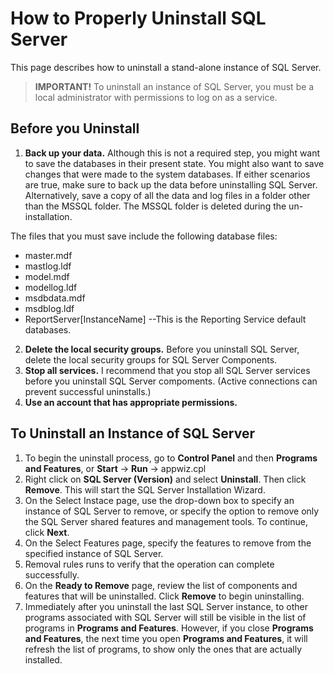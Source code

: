 # How to Properly Uninstall SQL Server
This page describes how to uninstall a stand-alone instance of SQL Server.
> **IMPORTANT!** To uninstall an instance of SQL Server, you must be a local administrator with permissions to log on as a service.

## Before you Uninstall
1. **Back up your data.** Although this is not a required step, you might want to save the databases in their present state. You might also want to save changes that were made to the system databases. If either scenarios are true, make sure to back up the data before uninstalling SQL Server. Alternatively, save a copy of all the data and log files in a folder other than the MSSQL folder. The MSSQL folder is deleted during the un-installation.

The files that you must save include the following database files:
* master.mdf
* mastlog.ldf
* model.mdf
* modellog.ldf
* msdbdata.mdf
* msdblog.ldf
* ReportServer[InstanceName] --This is the Reporting Service default databases.

2. **Delete the local security groups.** Before you uninstall SQL Server, delete the local security groups for SQL Server Components.
3. **Stop all services.** I recommend that you stop all SQL Server services before you uninstall SQL Server compoments. (Active connections can prevent successful uninstalls.)
4. **Use an account that has appropriate permissions.**

## To Uninstall an Instance of SQL Server
1. To begin the uninstall process, go to **Control Panel** and then **Programs and Features**, or **Start** -> **Run** -> appwiz.cpl
2. Right click on **SQL Server (Version)** and select **Uninstall**. Then click **Remove**. This will start the SQL Server Installation Wizard.
3. On the Select Instace page, use the drop-down box to specify an instance of SQL Server to remove, or specify the option to remove only the SQL Server shared features and management tools. To continue, click **Next**.
4. On the Select Features page, specify the features to remove from the specified instance of SQL Server.
  1. Removal rules runs to verify that the operation can complete successfully.
5. On the **Ready to Remove** page, review the list of components and features that will be uninstalled. Click **Remove** to begin uninstalling.
6. Immediately after you uninstall the last SQL Server instance, to other programs associated with SQL Server will still be visible in the list of programs in **Programs and Features**. However, if you close **Programs and Features**, the next time you open **Programs and Features**, it will refresh the list of programs, to show only the ones that are actually installed.
